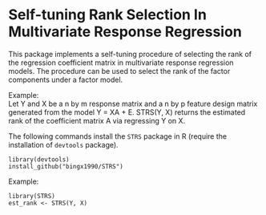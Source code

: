 # Self-tuning Rank Selection In Multivariate Response Regression

This package implements a self-tuning procedure of selecting the rank of the regression coefficient matrix in multivariate response regression models. The procedure can be used to select the rank of the factor components under a factor model. 

Example:  
 	Let Y and X be a n by m response matrix and a n by p feature design matrix generated from the model Y = XA + E. 
  STRS(Y, X) returns the estimated rank of the coefficient matrix A via regressing Y on X.
     
The following commands install the `STRS` package in R (require the installation of `devtools` package).
  ```
  library(devtools)
  install_github("bingx1990/STRS")
  ```
Example:
  ```
  library(STRS)
  est_rank <- STRS(Y, X)
  ```


